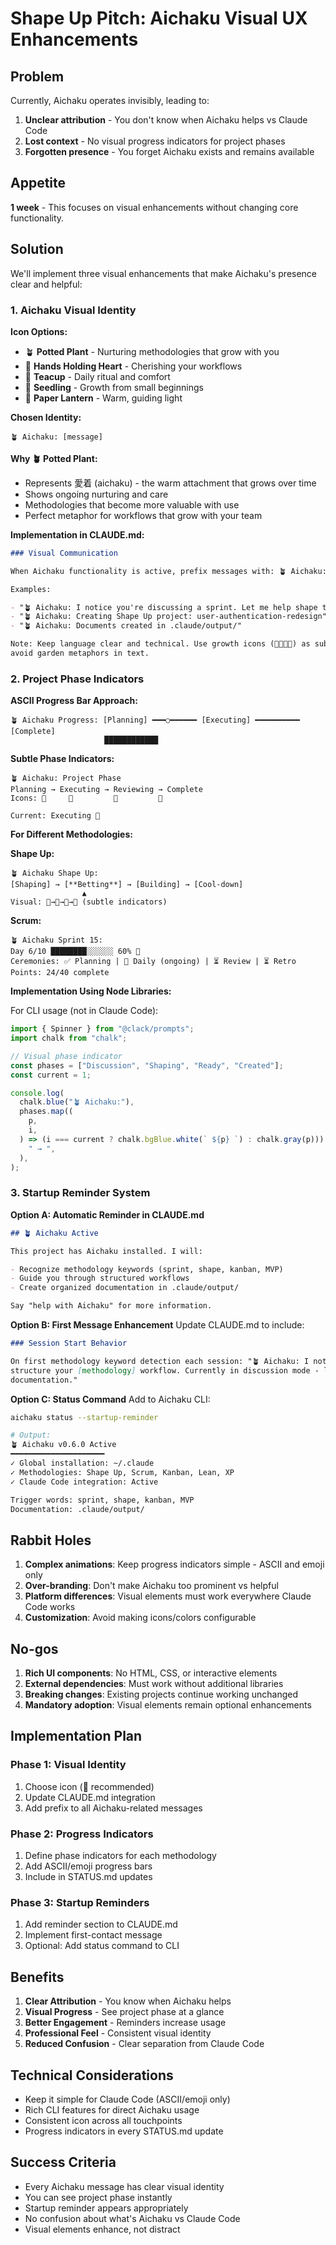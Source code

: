 # Shape Up Pitch: Aichaku Visual UX Enhancements

## Problem

Currently, Aichaku operates invisibly, leading to:

1. **Unclear attribution** - You don't know when Aichaku helps vs Claude Code
2. **Lost context** - No visual progress indicators for project phases
3. **Forgotten presence** - You forget Aichaku exists and remains available

## Appetite

**1 week** - This focuses on visual enhancements without changing core functionality.

## Solution

We'll implement three visual enhancements that make Aichaku's presence clear and helpful:

### 1. Aichaku Visual Identity

**Icon Options:**

- 🪴 **Potted Plant** - Nurturing methodologies that grow with you
- 🫶 **Hands Holding Heart** - Cherishing your workflows
- 🍵 **Teacup** - Daily ritual and comfort
- 🌱 **Seedling** - Growth from small beginnings
- 🏮 **Paper Lantern** - Warm, guiding light

**Chosen Identity:**

```text
🪴 Aichaku: [message]
```

**Why 🪴 Potted Plant:**

- Represents 愛着 (aichaku) - the warm attachment that grows over time
- Shows ongoing nurturing and care
- Methodologies that become more valuable with use
- Perfect metaphor for workflows that grow with your team

**Implementation in CLAUDE.md:**

```markdown
### Visual Communication

When Aichaku functionality is active, prefix messages with: 🪴 Aichaku: [your message]

Examples:

- "🪴 Aichaku: I notice you're discussing a sprint. Let me help shape this idea..."
- "🪴 Aichaku: Creating Shape Up project: user-authentication-redesign"
- "🪴 Aichaku: Documents created in .claude/output/"

Note: Keep language clear and technical. Use growth icons (🌱🌿🌳🍃) as subtle visual indicators for project phases, but
avoid garden metaphors in text.
```

### 2. Project Phase Indicators

**ASCII Progress Bar Approach:**

```text
🪴 Aichaku Progress: [Planning] ━━━○━━━━━━ [Executing] ━━━━━━━━━━ [Complete]
                     ████████████
```

**Subtle Phase Indicators:**

```text
🪴 Aichaku: Project Phase
Planning → Executing → Reviewing → Complete
Icons: 🌱     🌿         🌳         🍃

Current: Executing 🌿
```

**For Different Methodologies:**

**Shape Up:**

```text
🪴 Aichaku Shape Up:
[Shaping] → [**Betting**] → [Building] → [Cool-down]
                ▲
Visual: 🌱→🌿→🌳→🍃 (subtle indicators)
```

**Scrum:**

```text
🪴 Aichaku Sprint 15:
Day 6/10 ████████░░░░░░ 60% 🌿
Ceremonies: ✅ Planning | 🔄 Daily (ongoing) | ⏳ Review | ⏳ Retro
Points: 24/40 complete
```

**Implementation Using Node Libraries:**

For CLI usage (not in Claude Code):

```typescript
import { Spinner } from "@clack/prompts";
import chalk from "chalk";

// Visual phase indicator
const phases = ["Discussion", "Shaping", "Ready", "Created"];
const current = 1;

console.log(
  chalk.blue("🪴 Aichaku:"),
  phases.map((
    p,
    i,
  ) => (i === current ? chalk.bgBlue.white(` ${p} `) : chalk.gray(p))).join(
    " → ",
  ),
);
```

### 3. Startup Reminder System

**Option A: Automatic Reminder in CLAUDE.md**

```markdown
## 🪴 Aichaku Active

This project has Aichaku installed. I will:

- Recognize methodology keywords (sprint, shape, kanban, MVP)
- Guide you through structured workflows
- Create organized documentation in .claude/output/

Say "help with Aichaku" for more information.
```

**Option B: First Message Enhancement** Update CLAUDE.md to include:

```markdown
### Session Start Behavior

On first methodology keyword detection each session: "🪴 Aichaku: I noticed you mentioned [keyword]. I'm here to help
structure your [methodology] workflow. Currently in discussion mode - let me know when you're ready to create project
documentation."
```

**Option C: Status Command** Add to Aichaku CLI:

```bash
aichaku status --startup-reminder

# Output:
🪴 Aichaku v0.6.0 Active
━━━━━━━━━━━━━━━━━━━━━
✓ Global installation: ~/.claude
✓ Methodologies: Shape Up, Scrum, Kanban, Lean, XP
✓ Claude Code integration: Active

Trigger words: sprint, shape, kanban, MVP
Documentation: .claude/output/
```

## Rabbit Holes

1. **Complex animations**: Keep progress indicators simple - ASCII and emoji only
2. **Over-branding**: Don't make Aichaku too prominent vs helpful
3. **Platform differences**: Visual elements must work everywhere Claude Code works
4. **Customization**: Avoid making icons/colors configurable

## No-gos

1. **Rich UI components**: No HTML, CSS, or interactive elements
2. **External dependencies**: Must work without additional libraries
3. **Breaking changes**: Existing projects continue working unchanged
4. **Mandatory adoption**: Visual elements remain optional enhancements

## Implementation Plan

### Phase 1: Visual Identity

1. Choose icon (🧭 recommended)
2. Update CLAUDE.md integration
3. Add prefix to all Aichaku-related messages

### Phase 2: Progress Indicators

1. Define phase indicators for each methodology
2. Add ASCII/emoji progress bars
3. Include in STATUS.md updates

### Phase 3: Startup Reminders

1. Add reminder section to CLAUDE.md
2. Implement first-contact message
3. Optional: Add status command to CLI

## Benefits

1. **Clear Attribution** - You know when Aichaku helps
2. **Visual Progress** - See project phase at a glance
3. **Better Engagement** - Reminders increase usage
4. **Professional Feel** - Consistent visual identity
5. **Reduced Confusion** - Clear separation from Claude Code

## Technical Considerations

- Keep it simple for Claude Code (ASCII/emoji only)
- Rich CLI features for direct Aichaku usage
- Consistent icon across all touchpoints
- Progress indicators in every STATUS.md update

## Success Criteria

- Every Aichaku message has clear visual identity
- You can see project phase instantly
- Startup reminder appears appropriately
- No confusion about what's Aichaku vs Claude Code
- Visual elements enhance, not distract
